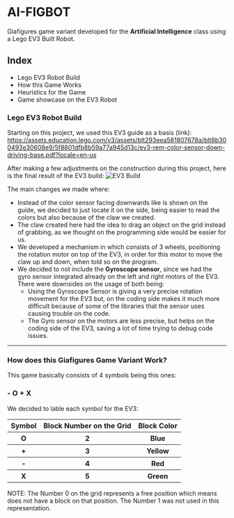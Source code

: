 # AI-FIGBOT
Giafigures game variant developed for the <strong>Artificial Intelligence</strong> class using a Lego EV3 Built Robot.

## Index
* Lego EV3 Robot Build
* How this Game Works
* Heuristics for the Game
* Game showcase on the EV3 Robot

### Lego EV3 Robot Build
Starting on this project, we used this EV3 guide as a basis (link):
https://assets.education.lego.com/v3/assets/blt293eea581807678a/blt8b300493e30608e9/5f8801dfb8b59a77a945d13c/ev3-rem-color-sensor-down-driving-base.pdf?locale=en-us

After making a few adjustments on the construction during this project, here is the final result of the EV3 build:
![EV3 Build](https://github.com/andrecfoss/AI-FIGBOT/assets/134842813/10d4fe15-a5f7-4759-a941-b44ce7eb776e)

The main changes we made where:
* Instead of the color sensor facing downwards like is shown on the guide, we decided to just locate it on the side, being easier to read the colors but also because of the claw we created.
* The claw created here had the idea to drag an object on the grid instead of grabbing, as we thought on the programming side would be easier for us.
* We developed a mechanism in which consists of 3 wheels, positioning the rotation motor on top of the EV3, in order for this motor to move the claw up and down, when told so on the program.
* We decided to not include the <b>Gyroscope sensor</b>, since we had the gyro sensor integrated already on the left and right motors of the EV3. There were downsides on the usage of both being:
  - Using the Gyroscope Sensor is giving a very precise rotation movement for the EV3 but, on the coding side makes it much more difficult because of some of the libraries that the sensor uses causing trouble on the code.
  - The Gyro sensor on the motors are less precise, but helps on the coding side of the EV3, saving a lot of time trying to debug code issues.
    
<hr>

### How does this Giafigures Game Variant Work?

This game basically consists of 4 symbols being this ones: <h3>- O + X</h3>
We decided to lable each symbol for the EV3:

<table>
  <tr>
    <th>Symbol</th>
    <th>Block Number on the Grid</th>
    <th>Block Color</th>
  </tr>
  <tr>
    <th><b>O</b></th>
    <th>2</th>  
    <th>Blue</th>  
  </tr>
  <tr>
    <th><b>+</b></th>
    <th>3</th>  
    <th>Yellow</th>  
  </tr>
  <tr>
    <th><b>-</b></th>
    <th>4</th>  
    <th>Red</th>  
  </tr>
  <tr>
    <th><b>X</b></th>
    <th>5</th>  
    <th>Green</th>  
  </tr>
</table>
NOTE: The Number 0 on the grid represents a free position which means does not have a block on that position. 
The Number 1 was not used in this representation.
